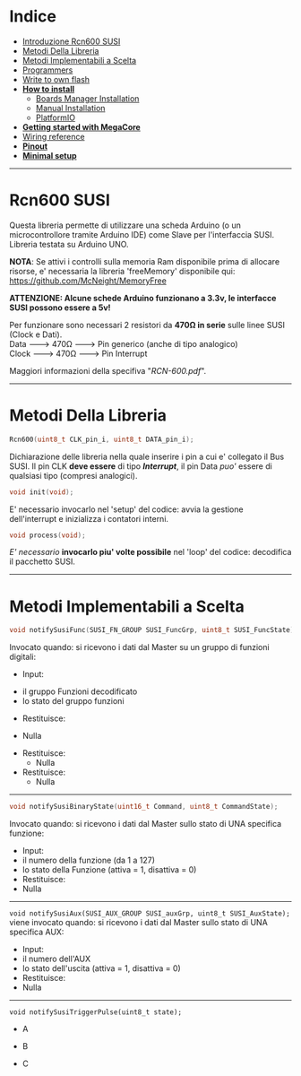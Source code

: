 # Indice
* [Introduzione Rcn600 SUSI](#Rcn600-SUSI)
* [Metodi Della Libreria](#Metodi-Della-Libreria)
* [Metodi Implementabili a Scelta](#Metodi-Implementabili-a-Scelta)
* [Programmers](#programmers)
* [Write to own flash](#write-to-own-flash)
* **[How to install](#how-to-install)**
  - [Boards Manager Installation](#boards-manager-installation)
  - [Manual Installation](#manual-installation)
  - [PlatformIO](#platformio)
* **[Getting started with MegaCore](#getting-started-with-megacore)**
* [Wiring reference](#wiring-reference)
* **[Pinout](#pinout)**
* **[Minimal setup](#minimal-setup)**

------------

# Rcn600 SUSI
Questa libreria permette di utilizzare una scheda Arduino (o un microcontrollore tramite Arduino IDE) come Slave per l'interfaccia SUSI.<br/>
Libreria testata su Arduino UNO.

**NOTA**: Se attivi i controlli sulla memoria Ram disponibile prima di allocare risorse, e' necessaria la libreria 'freeMemory' disponibile qui: https://github.com/McNeight/MemoryFree

**ATTENZIONE: Alcune schede Arduino funzionano a 3.3v, le interfacce SUSI possono essere a 5v!** 

Per funzionare sono necessari 2 resistori da **470Ω in serie** sulle linee SUSI (Clock e Dati).<br/>
Data  ---> 470Ω ---> Pin generico (anche di tipo analogico)<br/>
Clock ---> 470Ω ---> Pin Interrupt<br/>

Maggiori informazioni della specifiva "*RCN-600.pdf*".

------------

# Metodi Della Libreria
```c
Rcn600(uint8_t CLK_pin_i, uint8_t DATA_pin_i);
```
Dichiarazione delle libreria nella quale inserire i pin a cui e' collegato il Bus SUSI.
Il pin CLK **deve essere** di tipo ***Interrupt***, il pin Data *puo'* essere di qualsiasi tipo (compresi analogici).<br/>

```c
void init(void);
```
E' necessario invocarlo nel 'setup' del codice: avvia la gestione dell'interrupt e inizializza i contatori interni.<br/>

```c
void process(void);
```
*E' necessario*  **invocarlo piu' volte possibile** nel 'loop' del codice: decodifica il pacchetto SUSI.<br/>

------------

# Metodi Implementabili a Scelta
```c
void notifySusiFunc(SUSI_FN_GROUP SUSI_FuncGrp, uint8_t SUSI_FuncState);
```
Invocato quando: si ricevono i dati dal Master su un gruppo di funzioni digitali:
* Input: 
 - il gruppo Funzioni decodificato
 - lo stato del gruppo funzioni
* Restituisce:
 - Nulla

* Restituisce:
  - Nulla
* Restituisce:
  - Nulla

------------

```c
void notifySusiBinaryState(uint16_t Command, uint8_t CommandState);
```
Invocato quando: si ricevono i dati dal Master sullo stato di UNA specifica funzione:
- Input:
 - il numero della funzione (da 1 a 127)
 - lo stato della Funzione (attiva = 1, disattiva = 0)
- Restituisce:
 - Nulla
------------
`void notifySusiAux(SUSI_AUX_GROUP SUSI_auxGrp, uint8_t SUSI_AuxState);`
viene invocato quando: si ricevono i dati dal Master sullo stato di UNA specifica AUX:
- Input:
 - il numero dell'AUX
 - lo stato dell'uscita (attiva = 1, disattiva = 0)
- Restituisce:
 - Nulla
------------
`void notifySusiTriggerPulse(uint8_t state);`


* A
 - B
* C